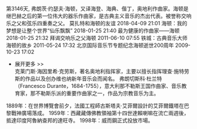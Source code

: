 第3146天, 弗朗茨·约瑟夫·海顿，又译海登、海典、偕丁，奥地利作曲家。海顿是继巴赫之后的第一位伟大的器乐作曲家，是古典主义音乐的杰出代表。被誉称交响乐之父和弦乐四重奏之父。
莫扎特和海顿的友谊	2018-04-09 21:01
海顿：我的梦想是让整个世界“仙乐飘飘”	2018-01-25 21:40
最为健康的作曲家——海顿	2018-01-25 21:32
拜谒交响乐之父海顿	2011-06-10 07:55
铁城：古典音乐大师海顿的故乡	2011-05-24 17:32
北京国际音乐节专题纪念海顿逝世200周年	2009-10-23 17:02
+ 展开更多 >>	
克莱门斯·海因里希·克劳斯，著名奥地利指挥家，主要以擅长指挥理查·施特劳斯的作品以及创办维也纳新年音乐会而闻名。
弗朗切斯科·杜兰特（Francesco Durante，1684-1755），意大利那不勒斯王国作曲家、音乐教育家，那不勒斯乐派的重要作曲家之一，作品为宗教音乐为主。

1889年：在世界博覽會前夕，法國工程師古斯塔夫·艾菲爾設計的艾菲爾鐵塔在巴黎戰神廣場落成。
1959年：西藏藏傳佛教領袖第十四世達賴喇嘛在流亡兩週後，抵達印度阿魯納查邦的達旺寺。
1998年：威而鋼正式投放市場。